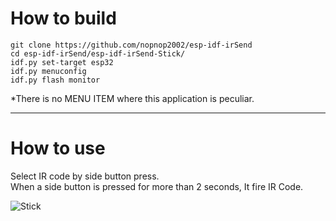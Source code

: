 # How to build

```
git clone https://github.com/nopnop2002/esp-idf-irSend
cd esp-idf-irSend/esp-idf-irSend-Stick/
idf.py set-target esp32
idf.py menuconfig
idf.py flash monitor
```

\*There is no MENU ITEM where this application is peculiar.   

--- 

# How to use

Select IR code by side button press.   
When a side button is pressed for more than 2 seconds, It fire IR Code.   

![Stick](https://user-images.githubusercontent.com/6020549/59671350-77d6e600-91f8-11e9-95f7-2b2f2654c493.JPG)

